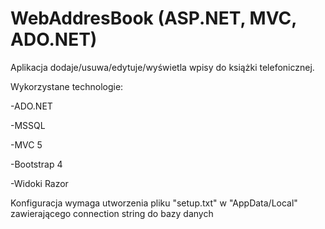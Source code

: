 # WebAddresBook (ASP.NET, MVC, ADO.NET)

Aplikacja dodaje/usuwa/edytuje/wyświetla wpisy do książki telefonicznej. 


Wykorzystane technologie:

-ADO.NET 

-MSSQL

-MVC 5

-Bootstrap 4

-Widoki Razor


Konfiguracja wymaga utworzenia pliku "setup.txt" w "AppData/Local" zawierającego connection string do bazy danych
